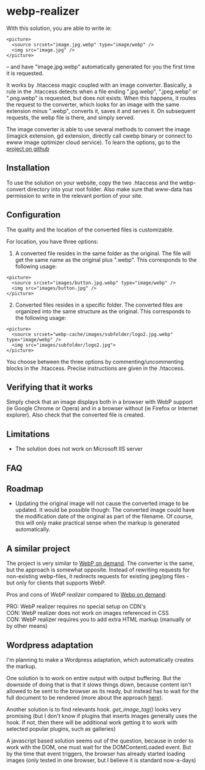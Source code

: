 # webp-realizer
With this solution, you are able to write ie:
```
<picture>
  <source srcset="image.jpg.webp" type="image/webp" />
  <img src="image.jpg" />
</picture>
```
&ndash; and have "image.jpg.webp" automatically generated for you the first time it is requested.

It works by .htaccess magic coupled with an image converter. Basically, a rule in the .htaccess detects when a file ending  ".jpg.webp", ".jpeg.webp" or ".png.webp" is requested, but does not exists. When this happens, it routes the request to the converter, which looks for an image with the same extension minus ".webp", converts it, saves it and serves it. On subsequent requests, the webp file is there, and simply served.

The image converter is able to use several methods to convert the image (imagick extension, gd extension, directly call cwebp binary or connect to ewww image optimizer cloud service). To learn the options, go to the [project on github](https://github.com/rosell-dk/webp-convert)

## Installation
To use the solution on your website, copy the two .htaccess and the webp-convert directory into your root folder. Also make sure that www-data has permission to write in the relevant portion of your site.


## Configuration
The quality and the location of the converted files is customizable. 

For location, you have three options:

1. A converted file resides in the same folder as the original. The file will get the same name as the original plus ".webp". This corresponds to the following usage:
```
<picture>
  <source srcset="images/button.jpg.webp" type="image/webp" />
  <img src="images/button.jpg" />
</picture>
```

2. Converted files resides in a specific folder. The converted files are organized into the same structure as the original. This corresponds to the following usage:
```
<picture>
  <source srcset="webp-cache/images/subfolder/logo2.jpg.webp" type="image/webp" />
  <img src="images/subfolder/logo2.jpg">
</picture>
```

You choose between the three options by commenting/uncommenting blocks in the .htaccess. Precise instructions are given in the .htaccess.

## Verifying that it works
Simply check that an image displays both in a browser with WebP support (ie Google Chrome or Opera) and in a browser without (ie Firefox or Internet explorer). Also check that the converted file is created.

## Limitations
* The solution does not work on Microsoft IIS server

## FAQ

## Roadmap

* Updating the original image will not cause the converted image to be updated. It would be possible though: The converted image could have the modification date of the original as part of the filename. Of course, this will only make practical sense when the markup is generated automatically.
 
## A similar project
The project is very similar to [WebP on demand](https://github.com/rosell-dk/webp-on-demand). The converter is the same, but the approach is somewhat opposite. Instead of rewriting requests for non-existing webp-files, it redirects requests for existing jpeg/png files - but only for clients that supports WebP.

Pros and cons of *WebP realizer* compared to [Webp on demand](https://github.com/rosell-dk/webp-on-demand):

PRO: WebP realizer requires no special setup on CDN's<br>
CON: WebP realizer does not work on images referenced in CSS<br>
CON: WebP realizer requires you to add extra HTML markup (manually or by other means)<br>


## Wordpress adaptation
I'm planning to make a Wordpress adaptation, which automatically creates the markup.

One solution is to work on entire output with output buffering. But the downside of doing that is that it slows things down, because content isn't allowed to be sent to the browser as its ready, but instead has to wait for the full document to be rendered (more about the approach [here](https://stackoverflow.com/questions/772510/wordpress-filter-to-modify-final-html-output)). 

Another solution is to find relevants hook. *get_image_tag()* looks very promising (but I don't know if plugins that inserts images generally uses the hook. If not, then there will be additional work getting it to work with selected popular plugins, such as galleries)

A javascript based solution seems out of the question, because in order to work with the DOM, one must wait for the DOMContentLoaded event. But by the time that event triggers, the browser has already started loading images (only tested in one browser, but I believe it is standard now-a-days)

